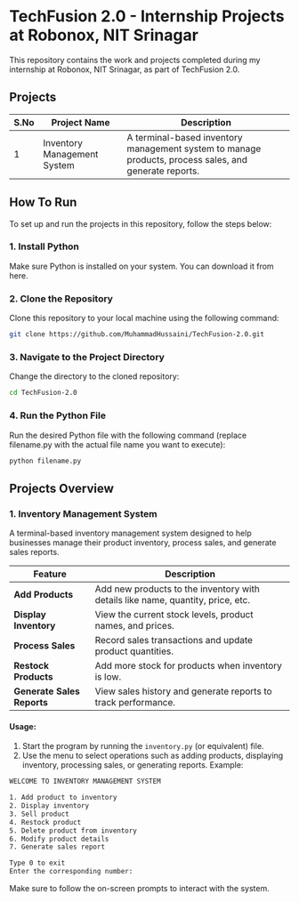 # TechFusion 2.0 - Internship Projects at Robonox, NIT Srinagar
This repository contains the work and projects completed during my internship at Robonox, NIT Srinagar, as part of TechFusion 2.0.

## Projects

| S.No	| Project Name	| Description |
|-------|---------------|-------------|
| 1 |	Inventory Management System |	A terminal-based inventory management system to manage products, process sales, and generate reports. |

## How To Run
To set up and run the projects in this repository, follow the steps below:

### 1. Install Python
Make sure Python is installed on your system. You can download it from here.

### 2. Clone the Repository
Clone this repository to your local machine using the following command:

```bash
git clone https://github.com/MuhammadHussaini/TechFusion-2.0.git
```

### 3. Navigate to the Project Directory
Change the directory to the cloned repository:

```bash
cd TechFusion-2.0
```

### 4. Run the Python File
Run the desired Python file with the following command (replace filename.py with the actual file name you want to execute):

```bash
python filename.py
```

## Projects Overview

### 1. Inventory Management System

A terminal-based inventory management system designed to help businesses manage their product inventory, process sales, and generate sales reports.


| Feature                         | Description                                                               |
|----------------------------------|---------------------------------------------------------------------------|
| **Add Products**                 | Add new products to the inventory with details like name, quantity, price, etc. |
| **Display Inventory**            | View the current stock levels, product names, and prices.                |
| **Process Sales**                | Record sales transactions and update product quantities.                 |
| **Restock Products**             | Add more stock for products when inventory is low.                        |
| **Generate Sales Reports**       | View sales history and generate reports to track performance.            |


#### Usage:

1. Start the program by running the `inventory.py` (or equivalent) file.
2. Use the menu to select operations such as adding products, displaying inventory, processing sales, or generating reports.
Example:
```bash
WELCOME TO INVENTORY MANAGEMENT SYSTEM

1. Add product to inventory
2. Display inventory
3. Sell product
4. Restock product
5. Delete product from inventory
6. Modify product details
7. Generate sales report

Type 0 to exit
Enter the corresponding number:
```

Make sure to follow the on-screen prompts to interact with the system.
